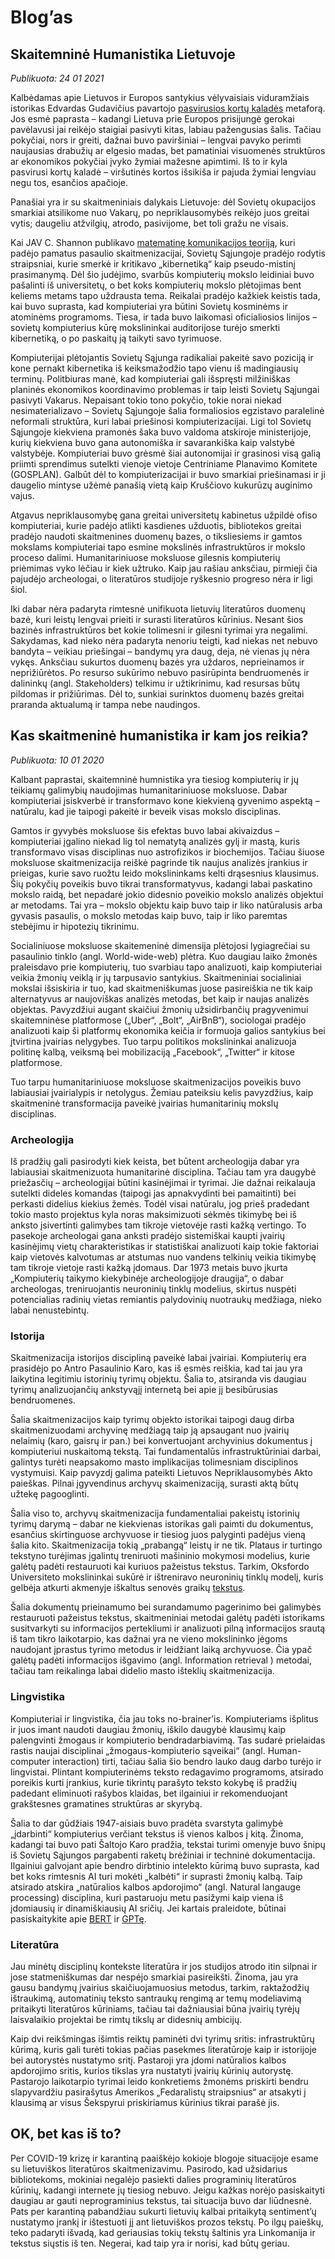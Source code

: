 # Blog’as

## Skaitemninė Humanistika Lietuvoje

*Publikuota: 24 01 2021*

Kalbėdamas apie Lietuvos ir Europos santykius vėlyvaisiais viduramžiais istorikas Edvardas Gudavičius pavartojo [pasvirusios kortų kaladės](http://www.lis.if.vu.lt/index9b50.html?lang=LT&id=archyvas&TomasID=4&ArchyvasID=66&ArchyvasPSL=35&ArchyvasKiekis=1) metaforą. Jos esmė paprasta – kadangi Lietuva prie Europos prisijungė gerokai pavėlavusi jai reikėjo staigiai pasivyti kitas, labiau pažengusias šalis. Tačiau pokyčiai, nors ir greiti, dažnai buvo paviršiniai – lengvai pavyko perimti naujausias drabužių ar elgesio madas, bet pamatiniai visuomenės struktūros ar ekonomikos pokyčiai įvyko žymiai mažesne apimtimi. Iš to ir kyla pasvirusi kortų kaladė – viršutinės kortos išsikiša ir pajuda žymiai lengviau negu tos, esančios apačioje. 

Panašiai yra ir su skaitmeniniais dalykais Lietuvoje: dėl Sovietų okupacijos smarkiai atsilikome nuo Vakarų, po nepriklausomybės reikėjo juos greitai vytis; daugeliu atžvilgių, atrodo, pasivijome, bet toli gražu ne visais. 

Kai JAV C. Shannon publikavo [matematinę komunikacijos teoriją](https://pure.mpg.de/rest/items/item_2383164/component/file_2383163/content), kuri padėjo pamatus pasaulio skaitmenizacijai, Sovietų Sąjungoje pradėjo rodytis straipsniai, kurie smerkė ir kritikavo „kibernetiką“ kaip pseudo-mistinį prasimanymą. Dėl šio judėjimo, svarbūs kompiuterių mokslo leidiniai buvo pašalinti iš universitetų, o bet koks kompiuterių mokslo plėtojimas bent keliems metams tapo uždrausta tema. Reikalai pradėjo kažkiek keistis tada, kai buvo suprasta, kad kompiuteriai yra būtini Sovietų kosminėms ir atominėms programoms. Tiesa, ir tada buvo laikomasi oficialiosios linijos – sovietų kompiuterius kūrę mokslininkai auditorijose turėjo smerkti kibernetiką, o po paskaitų ją taikyti savo tyrimuose. 

Kompiuterijai plėtojantis Sovietų Sąjunga radikaliai pakeitė savo poziciją ir kone pernakt kibernetika iš  keiksmažodžio tapo vienu iš madingiausių terminų. Politbiuras manė, kad kompiuteriai gali išspręsti milžiniškas planinės ekonomikos koordinavimo problemas ir taip leisti Sovietų Sąjungai pasivyti Vakarus. Nepaisant tokio tono pokyčio, tokie norai niekad nesimaterializavo – Sovietų Sąjungoje šalia formaliosios egzistavo paralelinė neformali struktūra, kuri labai priešinosi kompiuterizacijai. Ligi tol Sovietų Sąjungoje kiekviena pramonės šaka buvo valdoma atskiroje ministerijoje, kurių kiekviena buvo gana autonomiška ir savarankiška kaip valstybė valstybėje. Kompiuteriai buvo grėsmė šiai autonomijai ir grasinosi visą galią priimti sprendimus sutelkti vienoje vietoje Centriniame Planavimo Komitete (GOSPLAN). Galbūt dėl to kompiuterizacijai ir buvo smarkiai priešinamasi ir ji daugelio mintyse užėmė panašią vietą kaip Kruščiovo kukurūzų auginimo vajus. 

Atgavus nepriklausomybę gana greitai universitetų kabinetus užpildė ofiso kompiuteriai, kurie padėjo atlikti kasdienes užduotis, bibliotekos greitai pradėjo naudoti skaitmenines duomenų bazes, o tiksliesiems ir gamtos mokslams kompiuteriai tapo esmine mokslinės infrastruktūros ir mokslo proceso dalimi. Humanitariniuose moksluose gilesnis kompiuterių priėmimas vyko lėčiau ir kiek užtruko. Kaip jau rašiau anksčiau, pirmieji čia pajudėjo archeologai, o literatūros studijoje ryškesnio progreso nėra ir ligi šiol. 

Iki dabar nėra padaryta rimtesnė unifikuota lietuvių literatūros duomenų bazė, kuri leistų lengvai prieiti ir surasti literatūros kūrinius. Nesant šios bazinės infrastruktūros bet kokie tolimesni ir gilesni tyrimai yra negalimi. Sakydamas, kad nieko nėra padaryta nenoriu teigti, kad niekas net nebuvo bandyta – veikiau priešingai – bandymų yra daug, deja, nė vienas jų nėra vykęs. Anksčiau sukurtos duomenų bazės yra uždaros, neprieinamos ir neprižiūrėtos. Po resurso sukūrimo nebuvo pasirūpinta bendruomenės ir dalininkų (angl. Stakeholders) telkimu ir užtikrinimu, kad resursas būtų pildomas ir prižiūrimas. Dėl to, sunkiai surinktos duomenų bazės greitai praranda aktualumą ir tampa nebe naudingos. 


## Kas skaitmeninė humanistika ir kam jos reikia?

*Publikuota: 10 01 2020*

Kalbant paprastai, skaitemninė humnistika yra tiesiog kompiuterių ir jų teikiamų galimybių naudojimas humanitariniuose moksluose. Dabar kompiuteriai įsiskverbė ir transformavo kone kiekvieną gyvenimo aspektą – natūralu, kad jie taipogi pakeitė ir beveik visas mokslo disciplinas. 

Gamtos ir gyvybės moksluose šis efektas buvo labai akivaizdus – kompiuteriai įgalino niekad lig tol nematytą analizės gylį ir mastą, kuris transformavo visas disciplinas nuo astrofizikos ir biochemijos. Tačiau šiuose moksluose skaitmenizacija reiškė pagrinde tik naujus analizės įrankius ir prieigas, kurie savo ruožtu leido mokslininkams kelti drąsesnius klausimus. Šių pokyčių poveikis buvo tikrai transformatyvus, kadangi labai paskatino mokslo raidą, bet nepadarė jokio didesnio poveikio mokslo analizės objektui ar metodams. Tai yra – mokslo objektu kaip buvo taip ir liko natūralusis arba gyvasis pasaulis, o mokslo metodas kaip buvo, taip ir liko paremtas stebėjimu ir hipotezių tikrinimu. 

Socialiniuose moksluose skaitemeninė dimensija plėtojosi lygiagrečiai su pasaulinio tinklo (angl. World-wide-web) plėtra. Kuo daugiau laiko žmonės praleisdavo prie kompiuterių, tuo svarbiau tapo analizuoti, kaip kompiuteriai veikia žmonių veiklą ir jų tarpusavio santykius. Skaitmeniniai socialiniai mokslai išsiskiria ir tuo, kad skaitmeniškumas juose pasireiškia ne tik kaip alternatyvus ar naujoviškas analizės metodas, bet kaip ir naujas analizės objektas. Pavyzdžiui augant skaičiui žmonių užsidirbančių pragyvenimui skaitemninėse platformose („Uber“, „Bolt“, „AirBnB“), sociologai pradėjo analizuoti kaip ši platformų ekonomika keičia ir formuoja galios santykius bei įtvirtina įvairias nelygybes. Tuo tarpu politikos mokslininkai analizuoja politinę kalbą, veiksmą bei mobilizaciją „Facebook“, „Twitter“ ir kitose platformose.  

Tuo tarpu humanitariniuose moksluose skaitmenizacijos poveikis buvo labiausiai įvairialypis ir netolygus. Žemiau pateiksiu kelis pavyzdžius, kaip  skaitmeninė transformacija paveikė įvairias humanitarinių mokslų disciplinas. 

### Archeologija

Iš pradžių gali pasirodyti kiek keista, bet būtent archeologija dabar yra labiausiai skaitmenizuota humanitarinė disciplina. Tačiau tam yra daugybė priežasčių – archeologijai būtini kasinėjimai ir tyrimai. Jie dažnai reikalauja sutelkti dideles komandas (taipogi jas apnakvydinti bei pamaitinti) bei  perkasti didelius kiekius žemės. Todėl visai natūralu, jog prieš pradedant tokio masto projektus kyla noras maksimizuoti sėkmės tikimybę bei iš anksto įsivertinti galimybes tam tikroje vietovėje rasti kažką vertingo. 
To pasekoje archeologai gana anksti pradėjo sistemiškai kaupti įvairių kasinėjimų vietų charakteristikas ir statistiškai analizuoti kaip tokie faktoriai kaip vietovės kalvotumas ar atstumas nuo vandens telkinių veikia tikimybę tam tikroje vietoje rasti kažką įdomaus. Dar 1973 metais buvo įkurta „Kompiuterių taikymo kiekybinėje archeologijoje draugija“, o dabar archeologas, treniruojantis neuroninių tinklų modelius, skirtus nuspėti potencialias radinių vietas remiantis palydovinių nuotraukų medžiaga, nieko labai nenustebintų.

### Istorija

Skaitmenizacija istorijos discipliną paveikė labai įvairiai. Kompiuterių era prasidėjo po Antro Pasaulinio Karo, kas iš esmės reiškia, kad tai jau yra laikytina legitimiu istorinių tyrimų objektu. Šalia to, atsiranda vis daugiau tyrimų analizuojančių ankstyvąjį internetą bei apie jį besibūrusias bendruomenes. 

Šalia skaitmenizacijos kaip tyrimų objekto istorikai taipogi daug dirba skaitmenizuodami archyvinę medžiagą taip ją apsaugant nuo įvairių nelaimių (karo, gaisrų ir pan.) bei konvertuojant archyvinius dokumentus į kompiuteriui nuskaitomą tekstą. Tai fundamentalūs infrastruktūriniai darbai, galintys turėti neapsakomo masto implikacijas tolimesniam disciplinos vystymuisi. Kaip pavyzdį galima pateikti Lietuvos Nepriklausomybės Akto paieškas. Pilnai įgyvendinus archyvų skaimenizaciją, surasti aktą būtų užtekę pagooglinti.

Šalia viso to, archyvų skaitmenizacija fundamentaliai pakeistų istorinių tyrimų darymą – dabar ne kiekvienas istorikas gali paimti du dokumentus, esančius skirtinguose archyvuose ir tiesiog juos palyginti padėjus vieną šalia kito. Skaitmenizacija tokią „prabangą“ leistų ir ne tik. Plataus ir turtingo tekstyno turėjimas įgalintų treniruoti mašininio mokymosi modelius, kurie galėtų padėti restauruoti kai kuriuos pažeistus tekstus. Tarkim, Oksfordo Universiteto mokslininkai sukūrė ir ištreniravo neuroninių tinklų modelį, kuris gelbėja atkurti akmenyje iškaltus senovės graikų [tekstus](https://deepmind.com/research/publications/Restoring-ancient-text-using-deep-learning-a-case-study-on-Greek-epigraphy). 

Šalia dokumentų prieinamumo bei surandamumo pagerinimo bei galimybės restauruoti pažeistus tekstus, skaitmeniniai metodai galėtų padėti istorikams susitvarkyti su informacijos pertekliumi ir analizuoti pilną informacijos srautą iš tam tikro laikotarpio, kas dažnai yra ne vieno mokslininko jėgoms naudojant įprastus tyrimo metodus ir leidžiant laiką archyvuose. Čia ypač galėtų padėti informacijos išgavimo (angl. Information retrieval ) metodai, tačiau tam reikalinga labai didelio masto išteklių skaitmenizacija. 

### Lingvistika

Kompiuteriai ir lingvistika, čia jau toks no-brainer’is. Kompiuteriams išplitus ir juos imant naudoti daugiau žmonių, iškilo daugybė klausimų kaip palengvinti žmogaus ir kompiuterio bendradarbiavimą. Tas sudarė prielaidas rastis naujai disciplinai „žmogaus-kompiuterio sąveikai“ (angl. Human-computer interaction) tirti, tačiau šalia šio bendro lauko daug darbo turėjo ir lingvistai. Plintant kompiuterinėms teksto redagavimo programoms, atsirado poreikis kurti įrankius, kurie tikrintų parašyto teksto kokybę iš pradžių padedant eliminuoti rašybos klaidas, bet ilgainiui ir rekomenduojant grakštesnes gramatines struktūras ar skyrybą. 

Šalia to dar gūdžiais 1947-aisiais buvo pradėta svarstyta galimybė „įdarbinti“ kompiuterius verčiant tekstus iš vienos kalbos į kitą. Žinoma, kadangi tai buvo pati Šaltojo Karo pradžia, tekstai turimi omenyje buvo šnipų iš Sovietų Sąjungos pargabenti raketų brėžiniai ir techninė dokumentacija. Ilgainiui galvojant apie bendro dirbtinio intelekto kūrimą buvo suprasta, kad bet koks rimtesnis AI turi mokėti „kalbėti“ ir suprasti žmonių kalbą. Taip atsirado atskira „natūralios kalbos apdorojimo“ (angl. Natural langauge processing) disciplina, kuri pastaruoju metu pasižymi kaip viena iš įdomiausių ir dinamiškiausių AI sričių. Jei kartais praleidote, būtinai pasiskaitykite apie [BERT](https://blog.google/products/search/search-language-understanding-bert/) ir [GPTę](https://www.forbes.com/sites/bernardmarr/2020/10/05/what-is-gpt-3-and-why-is-it-revolutionizing-artificial-intelligence/?sh=6a7b5093481a). 

### Literatūra

Jau minėtų disciplinų kontekste literatūra ir jos studijos atrodo itin silpnai ir jose statmeniškumas dar nespėjo smarkiai pasireikšti. Žinoma, jau yra gausu bandymų įvairius skaičiuojamuosius metodus, tarkim, raktažodžių ištraukimą, automatinių teksto santraukų rengimą ar temų modeliavimą pritaikyti literatūros kūriniams, tačiau tai dažniausiai  būna įvairių tyrėjų laisvalaikio projektai be rimtų tikslų ar didesnių ambicijų. 

Kaip dvi reikšmingas išimtis reiktų paminėti dvi tyrimų sritis: infrastruktūrų kūrimą, kuris gali turėti tokias pačias pasekmes literatūroje kaip ir istorijoje bei autorystės nustatymo sritį. Pastaroji yra įdomi natūralios kalbos apdorojimo sritis, kurios tikslas yra nustatyti įvairių kūrinių autorystę. Pastarojo laikotarpio tyrimai leido konkretiems žmonėms priskirti bendru slapyvardžiu pasirašytus Amerikos  „Fedaralistų straipsnius“ ar atsakyti į klausimą ar visus Šekspyrui priskiriamus kūrinius tikrai parašė jis. 

## OK, bet kas iš to?

Per COVID-19 krizę ir karantiną paaiškėjo kokioje blogoje situacijoje esame su lietuviškos literatūros skaitmenizavimu. Pasirodo, kad užsidarius bibliotekoms, mokiniai negalėjo pasiekti dalies programinių literatūros kūrinių, kadangi internete jų tiesiog nebuvo. Jeigu kažkas norėjo pasiskaityti daugiau ar gauti neprograminius tekstus, tai situacija buvo dar liūdnesnė. Pats per karantiną pabandžiau sukurti lietuvių kalbai pritaikytą sentiment’ų nustatymo įrankį ir ištestuoti jį ant lietuviškos prozos tekstų. Po ilgų paieškų, teko padaryti išvadą, kad geriausias tokių tekstų šaltinis yra Linkomanija ir tekstus siųstis iš ten.
Negerai, kad taip yra ir norisi, kad būtų geriau. 
